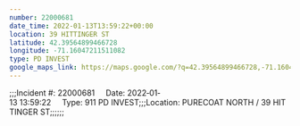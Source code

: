 ```yaml
---
number: 22000681
date_time: 2022-01-13T13:59:22+00:00
location: 39 HITTINGER ST
latitude: 42.39564899466728
longitude: -71.16047211511082
type: PD INVEST
google_maps_link: https://maps.google.com/?q=42.39564899466728,-71.16047211511082
---
```


;;;Incident #: 22000681     Date: 2022‐01‐13 13:59:22     Type: 911 PD INVEST;;;Location: PURECOAT NORTH / 39 HITTINGER ST;;;;;;
